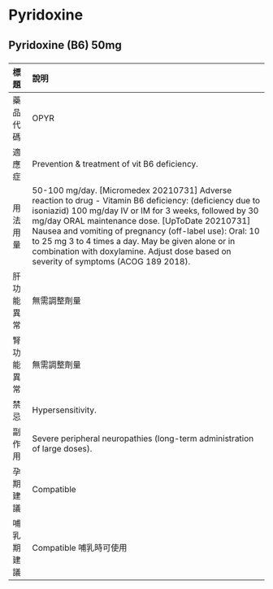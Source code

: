 # Pyridoxine

## Pyridoxine (B6) 50mg

##### 

| 標題       | 說明                                                                                                                                                                                                                                                                                                                                                                                                                            |
|:-----------|:--------------------------------------------------------------------------------------------------------------------------------------------------------------------------------------------------------------------------------------------------------------------------------------------------------------------------------------------------------------------------------------------------------------------------------|
| 藥品代碼   | OPYR                                                                                                                                                                                                                                                                                                                                                                                                                            |
| 適應症     | Prevention & treatment of vit B6 deficiency.                                                                                                                                                                                                                                                                                                                                                                                    |
| 用法用量   | 50-100 mg/day. [Micromedex 20210731] Adverse reaction to drug - Vitamin B6 deficiency: (deficiency due to isoniazid) 100 mg/day IV or IM for 3 weeks, followed by 30 mg/day ORAL maintenance dose. [UpToDate 20210731] Nausea and vomiting of pregnancy (off-label use): Oral: 10 to 25 mg 3 to 4 times a day. May be given alone or in combination with doxylamine. Adjust dose based on severity of symptoms (ACOG 189 2018). |
| 肝功能異常 | 無需調整劑量                                                                                                                                                                                                                                                                                                                                                                                                                    |
| 腎功能異常 | 無需調整劑量                                                                                                                                                                                                                                                                                                                                                                                                                    |
| 禁忌       | Hypersensitivity.                                                                                                                                                                                                                                                                                                                                                                                                               |
| 副作用     | Severe peripheral neuropathies (long-term administration of large doses).                                                                                                                                                                                                                                                                                                                                                       |
| 孕期建議   | Compatible                                                                                                                                                                                                                                                                                                                                                                                                                      |
| 哺乳期建議 | Compatible 哺乳時可使用                                                                                                                                                                                                                                                                                                                                                                                                         |

